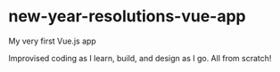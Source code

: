 # new-year-resolutions-vue-app
My very first Vue.js app

Improvised coding as I learn, build, and design as I go. All from scratch!

